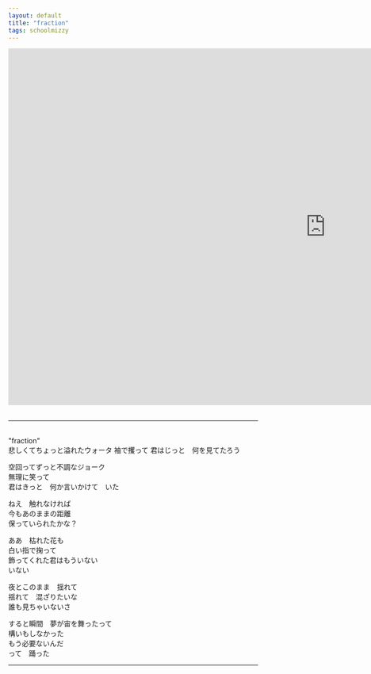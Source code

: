 ```yaml
---
layout: default
title: "fraction"
tags: schoolmizzy
---
```

<div class="movie-wrap">
<iframe width="1280" height="720" src="https://www.youtube.com/embed/hLkEz-sXFAo" title="fraction / 初音ミク" frameborder="0" allow="accelerometer; autoplay; clipboard-write; encrypted-media; gyroscope; picture-in-picture" allowfullscreen></iframe>
</div>
<br>
<hr>
<br>
"fraction"  
<br>
悲しくてちょっと溢れたウォータ  
袖で攫って  
君はじっと　何を見てたろう  

空回ってずっと不調なジョーク  
無理に笑って  
君はきっと　何か言いかけて　いた  

ねえ　触れなければ  
今もあのままの距離  
保っていられたかな？  

ああ　枯れた花も  
白い指で掬って  
飾ってくれた君はもういない  
いない  

夜とこのまま　揺れて  
揺れて　混ざりたいな  
誰も見ちゃいないさ  

すると瞬間　夢が宙を舞ったって  
構いもしなかった  
もう必要ないんだ  
って　踊った  

----
